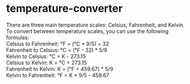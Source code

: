 # temperature-converter
There are three main temperature scales: Celsius, Fahrenheit, and Kelvin.
<br>
To convert between temperature scales, you can use the following formulas:
<br>
Celsius to Fahrenheit: °F = (°C * 9/5) + 32
<br>
Fahrenheit to Celsius: °C = (°F - 32) * 5/9
<br>
Kelvin to Celsius: °C = K - 273.15
<br>
Celsius to Kelvin: K = °C + 273.15
<br>
Fahrenheit to Kelvin: K = (°F + 459.67) * 5/9
<br>
Kelvin to Fahrenheit: °F = K * 9/5 - 459.67

